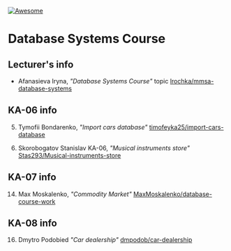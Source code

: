 [![Awesome][icon-awesome]][awesome]

# Database Systems Course  

## Lecturer's info  

- Afanasieva Iryna, *"Database Systems Course"* topic [lrochka/mmsa-database-systems](https://github.com/lrochka/mmsa-database-systems)

## KA-06 info
5. Tymofii Bondarenko, *"Import cars database"* [timofeyka25/import-cars-database](https://github.com/timofeyka25/import-cars-database)

23. Skorobogatov Stanislav KA-06, *"Musical instruments store"* [Stas293/Musical-instruments-store](https://github.com/Stas293/Musical-instruments-store)

## KA-07 info
14. Max Moskalenko, *"Commodity Market"* [MaxMoskalenko/database-course-work](https://github.com/MaxMoskalenko/database-course-work)
## KA-08 info
16. Dmytro Podobied *"Car dealership"* [dmpodob/car-dealership](https://github.com/dmpodob/car-dealership)

[icon-awesome]: https://cdn.rawgit.com/sindresorhus/awesome/d7305f38d29fed78fa85652e3a63e154dd8e8829/media/badge.svg
[awesome]: https://github.com/sindresorhus/awesome
